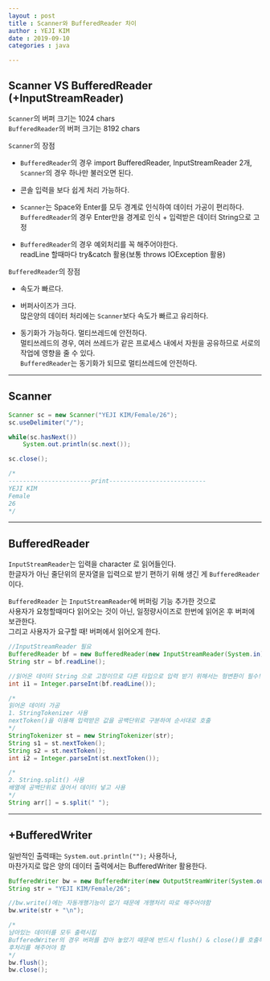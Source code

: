 ```yaml
---
layout : post
title : Scanner와 BufferedReader 차이
author : YEJI KIM
date : 2019-09-10
categories : java

---
```

  
  
Scanner VS BufferedReader (+InputStreamReader)
---
  
`Scanner`의 버퍼 크기는 1024 chars  
`BufferedReader`의 버퍼 크기는 8192 chars  

`Scanner`의 장점  
* `BufferedReader`의 경우 import BufferedReader, InputStreamReader 2개,   
`Scanner`의 경우 하나만 불러오면 된다.  

* 콘솔 입력을 보다 쉽게 처리 가능하다.  

* `Scanner`는 Space와 Enter를 모두 경계로 인식하여 데이터 가공이 편리하다.  
`BufferedReader`의 경우 Enter만을 경계로 인식 + 입력받은 데이터 String으로 고정

* `BufferedReader`의 경우 예외처리를 꼭 해주어야한다.  
readLine 할때마다 try&catch 활용(보통 throws IOException 활용)  


`BufferedReader`의 장점  
* 속도가 빠르다.  

* 버퍼사이즈가 크다.  
많은양의 데이터 처리에는 `Scanner`보다 속도가 빠르고 유리하다.  

* 동기화가 가능하다. 멀티쓰레드에 안전하다.  
멀티쓰레드의 경우, 여러 쓰레드가 같은 프로세스 내에서 자원을 공유하므로 서로의 작업에 영향을 줄 수 있다.  
`BufferedReader`는 동기화가 되므로 멀티쓰레드에 안전하다.  

---

Scanner
---
```java
Scanner sc = new Scanner("YEJI KIM/Female/26");
sc.useDelimiter("/");

while(sc.hasNext())
    System.out.println(sc.next());

sc.close();

/*
-----------------------print---------------------------
YEJI KIM
Female
26
*/
```
---
BufferedReader
---

`InputStreamReader`는 입력을 character 로 읽어들인다.   
한글자가 아닌 줄단위의 문자열을 입력으로 받기 편하기 위해 생긴 게 `BufferedReader`이다.  

`BufferedReader` 는 `InputStreamReader`에 버퍼링 기능 추가한 것으로   
사용자가 요청할때마다 읽어오는 것이 아닌, 일정량사이즈로 한번에 읽어온 후 버퍼에 보관한다.  
그리고 사용자가 요구할 때! 버퍼에서 읽어오게 한다. 

```java
//InputStreamReader 필요
BufferedReader bf = new BufferedReader(new InputStreamReader(System.in));
String str = bf.readLine();

//읽어온 데이터 String 으로 고정이므로 다른 타입으로 입력 받기 위해서는 형변환이 필수! 
int i1 = Integer.parseInt(bf.readLine());

/*
읽어온 데이터 가공
1. StringTokenizer 사용 
nextToken()을 이용해 입력받은 값을 공백단위로 구분하여 순서대로 호출
*/
StringTokenizer st = new StringTokenizer(str);
String s1 = st.nextToken();
String s2 = st.nextToken();
int i2 = Integer.parseInt(st.nextToken());

/*
2. String.split() 사용
배열에 공백단위로 끊어서 데이터 넣고 사용
*/
String arr[] = s.split(" ");
```

---
+BufferedWriter
---
일반적인 출력때는 `System.out.println("");` 사용하나,  
마찬가지로 많은 양의 데이터 출력에서는 BufferedWriter 활용한다. 
  
```java
BufferedWriter bw = new BufferedWriter(new OutputStreamWriter(System.out));
String str = "YEJI KIM/Female/26";

//bw.write()에는 자동개행기능이 없기 때문에 개행처리 따로 해주어야함
bw.write(str + "\n");

/*
남아있는 데이터를 모두 출력시킴
BufferedWriter의 경우 버퍼를 잡아 놓았기 때문에 반드시 flush() & close()를 호출해 
후처리를 해주어야 함
*/
bw.flush();
bw.close();
```








